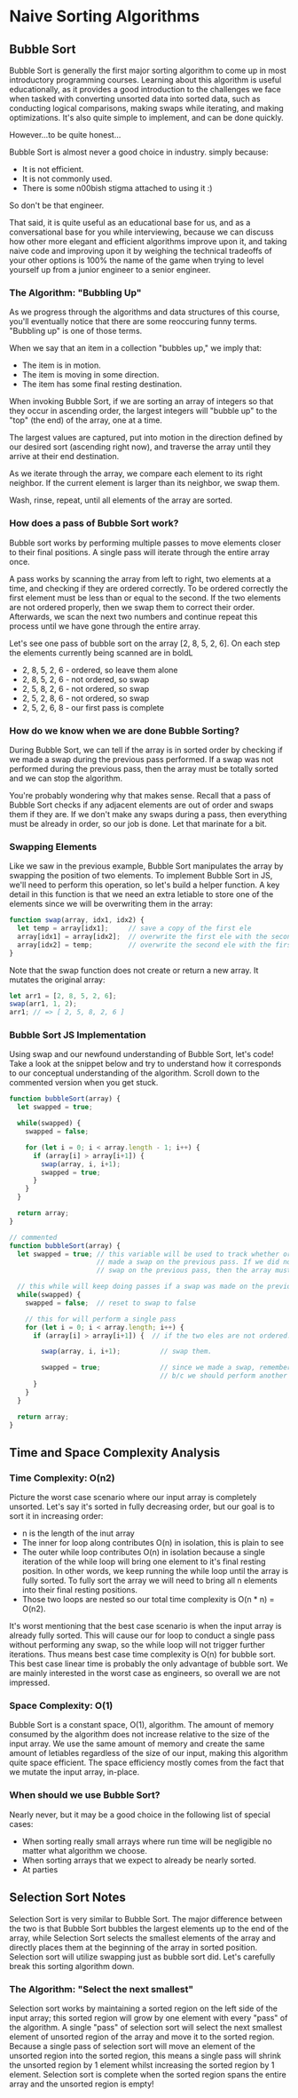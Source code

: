 # Naive Sorting Algorithms

## Bubble Sort

Bubble Sort is generally the first major sorting algorithm to come up in most introductory programming courses. Learning about this algorithm is useful educationally, as it provides a good introduction to the challenges we face when tasked with converting unsorted data into sorted data, such as conducting logical comparisons, making swaps while iterating, and making optimizations. It's also quite simple to implement, and can be done quickly.

However...to be quite honest...

Bubble Sort is almost never a good choice in industry. simply because:
* It is not efficient.
* It is not commonly used.
* There is some n00bish stigma attached to using it :)

So don't be that engineer.

That said, it is quite useful as an educational base for us, and as a conversational base for you while interviewing, because we can discuss how other more elegant and efficient algorithms improve upon it, and taking naive code and improving upon it by weighing the technical tradeoffs of your other options is 100% the name of the game when trying to level yourself up from a junior engineer to a senior engineer.

### **The Algorithm: "Bubbling Up"**

As we progress through the algorithms and data structures of this course, you'll eventually notice that there are some reoccuring funny terms. "Bubbling up" is one of those terms.

When we say that an item in a collection "bubbles up," we imply that:
* The item is in motion.
* The item is moving in some direction.
* The item has some final resting destination.

When invoking Bubble Sort, if we are sorting an array of integers so that they occur in ascending order, the largest integers will "bubble up" to the "top" (the end) of the array, one at a time.

The largest values are captured, put into motion in the direction defined by our desired sort (ascending right now), and traverse the array until they arrive at their end destination. 

As we iterate through the array, we compare each element to its right neighbor. If the current element is larger than its neighbor, we swap them.

Wash, rinse, repeat, until all elements of the array are sorted.

### **How does a pass of Bubble Sort work?**

Bubble sort works by performing multiple passes to move elements closer to their final positions. A single pass will iterate through the entire array once.

A pass works by scanning the array from left to right, two elements at a time, and checking if they are ordered correctly. To be ordered correctly the first element must be less than or equal to the second. If the two elements are not ordered properly, then we swap them to correct their order. Afterwards, we scan the next two numbers and continue repeat this process until we have gone through the entire array.

Let's see one pass of bubble sort on the array [2, 8, 5, 2, 6]. On each step the elements currently being scanned are in boldL

* 2, 8, 5, 2, 6 - ordered, so leave them alone
* 2, 8, 5, 2, 6 - not ordered, so swap
* 2, 5, 8, 2, 6 - not ordered, so swap
* 2, 5, 2, 8, 6 - not ordered, so swap
* 2, 5, 2, 6, 8 - our first pass is complete

### **How do we know when we are done Bubble Sorting?**

During Bubble Sort, we can tell if the array is in sorted order by checking if we made a swap during the previous pass performed. If a swap was not performed during the previous pass, then the array must be totally sorted and we can stop the algorithm.

You're probably wondering why that makes sense. Recall that a pass of Bubble Sort checks if any adjacent elements are out of order and swaps them if they are. If we don't make any swaps during a pass, then everything must be already in order, so our job is done. Let that marinate for a bit.

### **Swapping Elements**

Like we saw in the previous example, Bubble Sort manipulates the array by swapping the position of two elements. To implement Bubble Sort in JS, we'll need to perform this operation, so let's build a helper function. A key detail in this function is that we need an extra letiable to store one of the elements since we will be overwriting them in the array:
```js
function swap(array, idx1, idx2) {
  let temp = array[idx1];     // save a copy of the first ele
  array[idx1] = array[idx2];  // overwrite the first ele with the second ele
  array[idx2] = temp;         // overwrite the second ele with the first ele copy
}
```

Note that the swap function does not create or return a new array. It mutates the original array:
```js
let arr1 = [2, 8, 5, 2, 6];
swap(arr1, 1, 2);
arr1; // => [ 2, 5, 8, 2, 6 ]
```

### **Bubble Sort JS Implementation**

Using swap and our newfound understanding of Bubble Sort, let's code! Take a look at the snippet below and try to understand how it corresponds to our conceptual understanding of the algorithm. Scroll down to the commented version when you get stuck.
```js
function bubbleSort(array) {
  let swapped = true;

  while(swapped) {
    swapped = false;

    for (let i = 0; i < array.length - 1; i++) {  
      if (array[i] > array[i+1]) {
        swap(array, i, i+1);
        swapped = true;
      }
    }
  }

  return array;
}
```

```js
// commented
function bubbleSort(array) {
  let swapped = true; // this variable will be used to track whether or not we made
                      // made a swap on the previous pass. If we did not make any
                      // swap on the previous pass, then the array must already be sorted

  // this while will keep doing passes if a swap was made on the previous pass
  while(swapped) {
    swapped = false;  // reset to swap to false

    // this for will perform a single pass
    for (let i = 0; i < array.length; i++) {  
      if (array[i] > array[i+1]) {  // if the two eles are not ordered...

        swap(array, i, i+1);          // swap them.

        swapped = true;               // since we made a swap, remember that we did so
                                      // b/c we should perform another pass after this one
      }
    }
  }

  return array;
}
```

## Time and Space Complexity Analysis

### **Time Complexity: O(n2)**

Picture the worst case scenario where our input array is completely unsorted. Let's say it's sorted in fully decreasing order, but our goal is to sort it in increasing order:
* n is the length of the inut array
* The inner for loop along contributes O(n) in isolation, this is plain to see
* The outer while loop contributes O(n) in isolation because a single iteration of the while loop will bring one element to it's final resting position. In other words, we keep running the while loop until the array is fully sorted. To fully sort the array we will need to bring all n elements into their final resting positions.
* Those two loops are nested so our total time complexity is O(n * n) = O(n2).

It's worst mentioning that the best case scenario is when the input array is already fully sorted. This will cause our for loop to conduct a single pass without performing any swap, so the while loop will not trigger further iterations. Thus means best case time complexity is O(n) for bubble sort. This best case linear time is probably the only advantage of bubble sort. We are mainly interested in the worst case as engineers, so overall we are not impressed.

### **Space Complexity: O(1)**

Bubble Sort is a constant space, O(1), algorithm. The amount of memory consumed by the algorithm does not increase relative to the size of the input array. We use the same amount of memory and create the same amount of letiables regardless of the size of our input, making this algorithm quite space efficient. The space efficiency mostly comes from the fact that we mutate the input array, in-place.

### **When should we use Bubble Sort?**

Nearly never, but it may be a good choice in the following list of special cases:
* When sorting really small arrays where run time will be negligible no matter what algorithm we choose.
* When sorting arrays that we expect to already be nearly sorted.
* At parties


## Selection Sort Notes

Selection Sort is very similar to Bubble Sort. The major difference between the two is that Bubble Sort bubbles the largest elements up to the end of the array, while Selection Sort selects the smallest elements of the array and directly places them at the beginning of the array in sorted position. Selection sort will utilize swapping just as bubble sort did. Let's carefully break this sorting algorithm down.

### **The Algorithm: "Select the next smallest"**

Selection sort works by maintaining a sorted region on the left side of the input array; this sorted region will grow by one element with every "pass" of the algorithm. A single "pass" of selection sort will select the next smallest element of unsorted region of the array and move it to the sorted region. Because a single pass of selection sort will move an element of the unsorted region into the sorted region, this means a single pass will shrink the unsorted region by 1 element whilst increasing the sorted region by 1 element. Selection sort is complete when the sorted region spans the entire array and the unsorted region is empty!